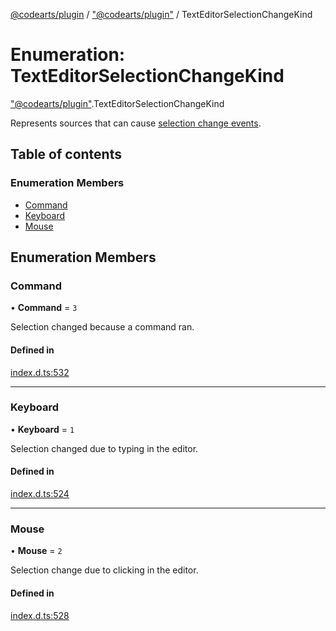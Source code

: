 [@codearts/plugin](../README.md) / ["@codearts/plugin"](../modules/_codearts_plugin_.md) / TextEditorSelectionChangeKind

# Enumeration: TextEditorSelectionChangeKind

["@codearts/plugin"](../modules/_codearts_plugin_.md).TextEditorSelectionChangeKind

Represents sources that can cause [selection change events](../modules/codearts_plugin_.window.md#ondidchangetexteditorselection).

## Table of contents

### Enumeration Members

- [Command](codearts_plugin_.TextEditorSelectionChangeKind.md#command)
- [Keyboard](codearts_plugin_.TextEditorSelectionChangeKind.md#keyboard)
- [Mouse](codearts_plugin_.TextEditorSelectionChangeKind.md#mouse)

## Enumeration Members

### Command

• **Command** = ``3``

Selection changed because a command ran.

#### Defined in

[index.d.ts:532](https://github.com/huaweicloud/cloudide-plugin-api/blob/4d28848/index.d.ts#L532)

___

### Keyboard

• **Keyboard** = ``1``

Selection changed due to typing in the editor.

#### Defined in

[index.d.ts:524](https://github.com/huaweicloud/cloudide-plugin-api/blob/4d28848/index.d.ts#L524)

___

### Mouse

• **Mouse** = ``2``

Selection change due to clicking in the editor.

#### Defined in

[index.d.ts:528](https://github.com/huaweicloud/cloudide-plugin-api/blob/4d28848/index.d.ts#L528)

